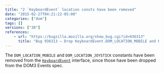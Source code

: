 ```yaml
---
title: "2 `KeyboardEvent` location consts have been removed"
date: "2015-02-27T04:21:22-05:00"
categories: ["dom"]
tags: []
versions: ["38"]
references:
    - url: "https://bugzilla.mozilla.org/show_bug.cgi?id=936313"
      title: "Bug 936313 – Drop KeyboardEvent.DOM_LOCATION_MOBILE and KeyboardEvent.DOM_LOCATION_JOYSTICK of KeyboardEvent.location since they have been dropped from D3E spec"
---
```

The `DOM_LOCATION_MOBILE` and `DOM_LOCATION_JOYSTICK` constants have been removed from the [`KeyboardEvent`](https://developer.mozilla.org/docs/Web/API/KeyboardEvent) interface, since those have been dropped from the DOM3 Events spec.

